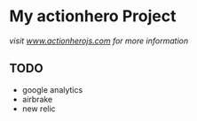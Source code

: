 # My actionhero Project

*visit www.actionherojs.com for more information*

## TODO

- google analytics
- airbrake
- new relic